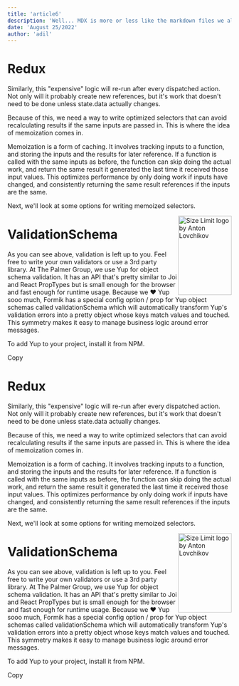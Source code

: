 ```yaml
---
title: 'article6'
description: 'Well... MDX is more or less like the markdown files we always see in ...'
date: 'August 25/2022'
author: 'adil'
---
```


# Redux

Similarly, this "expensive" logic will re-run after every dispatched action. Not only will it probably create new references, but it's work that doesn't need to be done unless state.data actually changes.

Because of this, we need a way to write optimized selectors that can avoid recalculating results if the same inputs are passed in. This is where the idea of memoization comes in.

Memoization is a form of caching. It involves tracking inputs to a function, and storing the inputs and the results for later reference. If a function is called with the same inputs as before, the function can skip doing the actual work, and return the same result it generated the last time it received those input values. This optimizes performance by only doing work if inputs have changed, and consistently returning the same result references if the inputs are the same.

Next, we'll look at some options for writing memoized selectors.

<img src="https://ai.github.io/size-limit/logo.svg" align="right"
     alt="Size Limit logo by Anton Lovchikov" width="120" height="178">

# ValidationSchema

As you can see above, validation is left up to you. Feel free to write your own validators or use a 3rd party library. At The Palmer Group, we use Yup for object schema validation. It has an API that's pretty similar to Joi and React PropTypes but is small enough for the browser and fast enough for runtime usage. Because we ❤️ Yup sooo much, Formik has a special config option / prop for Yup object schemas called validationSchema which will automatically transform Yup's validation errors into a pretty object whose keys match values and touched. This symmetry makes it easy to manage business logic around error messages.

To add Yup to your project, install it from NPM.

Copy

# Redux

Similarly, this "expensive" logic will re-run after every dispatched action. Not only will it probably create new references, but it's work that doesn't need to be done unless state.data actually changes.

Because of this, we need a way to write optimized selectors that can avoid recalculating results if the same inputs are passed in. This is where the idea of memoization comes in.

Memoization is a form of caching. It involves tracking inputs to a function, and storing the inputs and the results for later reference. If a function is called with the same inputs as before, the function can skip doing the actual work, and return the same result it generated the last time it received those input values. This optimizes performance by only doing work if inputs have changed, and consistently returning the same result references if the inputs are the same.

Next, we'll look at some options for writing memoized selectors.

<img src="https://ai.github.io/size-limit/logo.svg" align="right"
     alt="Size Limit logo by Anton Lovchikov" width="120" height="178">

# ValidationSchema

As you can see above, validation is left up to you. Feel free to write your own validators or use a 3rd party library. At The Palmer Group, we use Yup for object schema validation. It has an API that's pretty similar to Joi and React PropTypes but is small enough for the browser and fast enough for runtime usage. Because we ❤️ Yup sooo much, Formik has a special config option / prop for Yup object schemas called validationSchema which will automatically transform Yup's validation errors into a pretty object whose keys match values and touched. This symmetry makes it easy to manage business logic around error messages.

To add Yup to your project, install it from NPM.

Copy
